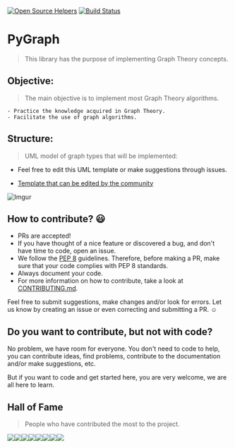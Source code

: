 [![Open Source Helpers](https://www.codetriage.com/rickecr/pygraph/badges/users.svg)](https://www.codetriage.com/rickecr/pygraph)
[![Build Status](https://travis-ci.org/Rickecr/PyGraph.svg?branch=master)](https://travis-ci.org/Rickecr/PyGraph)

# PyGraph
> This library has the purpose of implementing Graph Theory concepts.

## Objective:
> The main objective is to implement most Graph Theory algorithms.

    - Practice the knowledge acquired in Graph Theory.
    - Facilitate the use of graph algorithms.

## Structure:
> UML model of graph types that will be implemented:

- Feel free to edit this UML template or make suggestions through issues.

- [Template that can be edited by the community](https://www.lucidchart.com/invitations/accept/ac0a364a-2154-4e72-a333-4c9f2cc71629)

![Imgur](https://i.imgur.com/yq8A65S.jpg)

## How to contribute? :smiley:

- PRs are accepted!
- If you have thought of a nice feature or discovered a bug, and don't have time to code, open an issue.
- We follow the [PEP 8](https://www.python.org/dev/peps/pep-0008/) guidelines. Therefore, before making a PR, make sure that your code complies with PEP 8 standards.
- Always document your code.
- For more information on how to contribute, take a look at [CONTRIBUTING.md](CONTRIBUTING.md).

Feel free to submit suggestions, make changes and/or look for errors. Let us know by creating an issue or even correcting and submitting a PR. :relaxed:

## Do you want to contribute, but not with code?

No problem, we have room for everyone. You don't need to code to help, you can contribute ideas, find problems, contribute to the documentation and/or make suggestions, etc.

But if you want to code and get started here, you are very welcome, we are all here to learn.

## Hall of Fame
> People who have contributed the most to the project.

[![](https://sourcerer.io/fame/Rickecr/Rickecr/PyGraph/images/0)](https://sourcerer.io/fame/Rickecr/Rickecr/PyGraph/links/0)[![](https://sourcerer.io/fame/Rickecr/Rickecr/PyGraph/images/1)](https://sourcerer.io/fame/Rickecr/Rickecr/PyGraph/links/1)[![](https://sourcerer.io/fame/Rickecr/Rickecr/PyGraph/images/2)](https://sourcerer.io/fame/Rickecr/Rickecr/PyGraph/links/2)[![](https://sourcerer.io/fame/Rickecr/Rickecr/PyGraph/images/3)](https://sourcerer.io/fame/Rickecr/Rickecr/PyGraph/links/3)[![](https://sourcerer.io/fame/Rickecr/Rickecr/PyGraph/images/4)](https://sourcerer.io/fame/Rickecr/Rickecr/PyGraph/links/4)[![](https://sourcerer.io/fame/Rickecr/Rickecr/PyGraph/images/5)](https://sourcerer.io/fame/Rickecr/Rickecr/PyGraph/links/5)[![](https://sourcerer.io/fame/Rickecr/Rickecr/PyGraph/images/6)](https://sourcerer.io/fame/Rickecr/Rickecr/PyGraph/links/6)[![](https://sourcerer.io/fame/Rickecr/Rickecr/PyGraph/images/7)](https://sourcerer.io/fame/Rickecr/Rickecr/PyGraph/links/7)